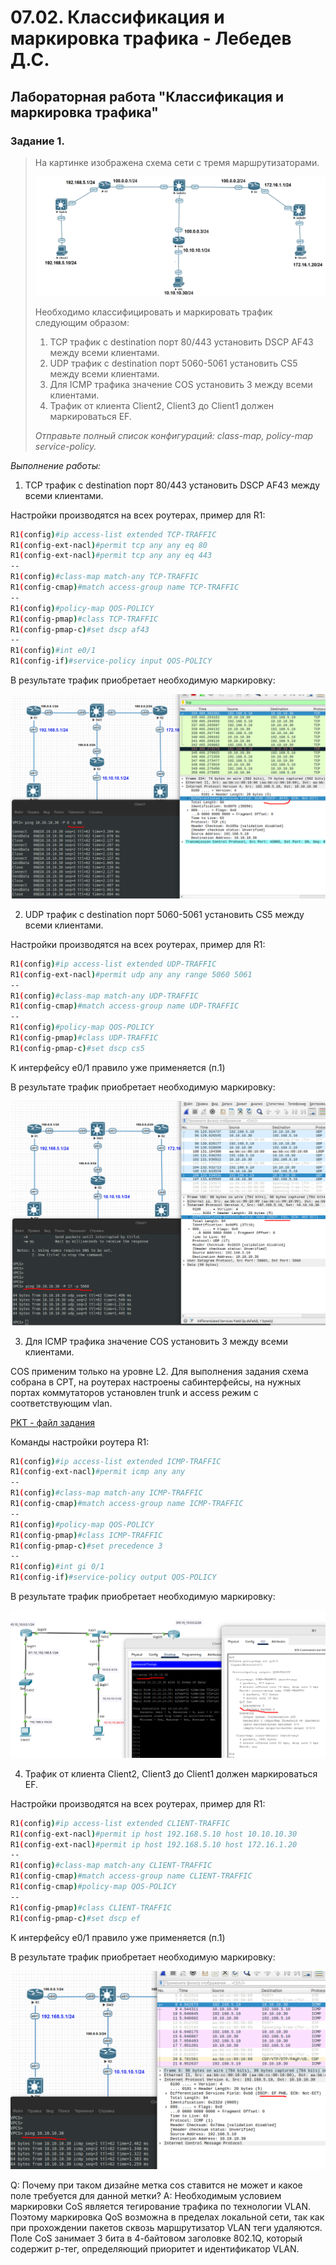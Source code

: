 # 07.02. Классификация и маркировка трафика - Лебедев Д.С.
## Лабораторная работа "Классификация и маркировка трафика"
### Задание 1.
> На картинке изображена схема сети с тремя маршрутизаторами.
> 
> ![](_att/0702-00-01.png)
> 
> Необходимо классифицировать и маркировать трафик следующим образом:
> 
> 1. TCP трафик с destination порт 80/443 установить DSCP AF43 между всеми клиентами.
> 2. UDP трафик с destination порт 5060-5061 установить CS5 между всеми клиентами.
> 3. Для ICMP трафика значение COS установить 3 между всеми клиентами.
> 4. Трафик от клиента Client2, Client3 до Client1 должен маркироваться EF.
> 
> *Отправьте полный список конфигураций: class-map, policy-map service-policy.*
 
 *Выполнение работы:*  
1. TCP трафик с destination порт 80/443 установить DSCP AF43 между всеми клиентами.

Настройки производятся на всех роутерах, пример для R1:

```sh
R1(config)#ip access-list extended TCP-TRAFFIC
R1(config-ext-nacl)#permit tcp any any eq 80
R1(config-ext-nacl)#permit tcp any any eq 443
--
R1(config)#class-map match-any TCP-TRAFFIC
R1(config-cmap)#match access-group name TCP-TRAFFIC
--
R1(config)#policy-map QOS-POLICY
R1(config-pmap)#class TCP-TRAFFIC
R1(config-pmap-c)#set dscp af43
--
R1(config)#int e0/1
R1(config-if)#service-policy input QOS-POLICY
```

В результате трафик приобретает необходимую маркировку:

![](_att/0702-01-01.png)

2. UDP трафик с destination порт 5060-5061 установить CS5 между всеми клиентами.

Настройки производятся на всех роутерах, пример для R1:

```sh
R1(config)#ip access-list extended UDP-TRAFFIC
R1(config-ext-nacl)#permit udp any any range 5060 5061
--
R1(config)#class-map match-any UDP-TRAFFIC
R1(config-cmap)#match access-group name UDP-TRAFFIC
--
R1(config)#policy-map QOS-POLICY
R1(config-pmap)#class UDP-TRAFFIC
R1(config-pmap-c)#set dscp cs5
```

К интерфейсу e0/1 правило уже применяется (п.1)

В результате трафик приобретает необходимую маркировку:

![](_att/0702-02-01.png)

3. Для ICMP трафика значение COS установить 3 между всеми клиентами.

COS применим только на уровне L2. Для выполнения задания схема собрана в CPT, на роутерах настроены сабинтерфейсы, на нужных портах коммутаторов установлен trunk и access режим с соответствующим vlan.

[PKT - файл задания](_att/0702-03-00.pkt)

Команды настройки роутера R1:

```sh
R1(config)#ip access-list extended ICMP-TRAFFIC
R1(config-ext-nacl)#permit icmp any any
--
R1(config)#class-map match-any ICMP-TRAFFIC
R1(config-cmap)#match access-group name ICMP-TRAFFIC
--
R1(config)#policy-map QOS-POLICY
R1(config-pmap)#class ICMP-TRAFFIC
R1(config-pmap-c)#set precedence 3
--
R1(config)#int gi 0/1
R1(config-if)#service-policy output QOS-POLICY
```

В результате трафик приобретает необходимую маркировку:

![](_att/0702-03-01.png)

4. Трафик от клиента Client2, Client3 до Client1 должен маркироваться EF.

Настройки производятся на всех роутерах, пример для R1:

```sh
R1(config)#ip access-list extended CLIENT-TRAFFIC
R1(config-ext-nacl)#permit ip host 192.168.5.10 host 10.10.10.30
R1(config-ext-nacl)#permit ip host 192.168.5.10 host 172.16.1.20
--
R1(config)#class-map match-any CLIENT-TRAFFIC
R1(config-cmap)#match access-group name CLIENT-TRAFFIC
R1(config-cmap)#policy-map QOS-POLICY
--
R1(config-pmap)#class CLIENT-TRAFFIC
R1(config-pmap-c)#set dscp ef
```

К интерфейсу e0/1 правило уже применяется (п.1)

В результате трафик приобретает необходимую маркировку:

![](_att/0702-04-01.png)


Q: Почему при таком дизайне метка соs ставится не может и какое поле требуется для данной метки?
A: Необходимым условием маркировки CoS является тегирование трафика по технологии VLAN. Поэтому маркировка QoS возможна в пределах локальной сети, так как при прохождении пакетов сквозь маршрутизатор VLAN теги удаляются.
Поле CoS занимает 3 бита в 4-байтовом заголовке 802.1Q, который содержит p-тег, определяющий приоритет и идентификатор VLAN.